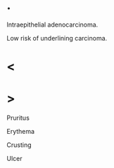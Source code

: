 # .

Intraepithelial adenocarcinoma.

Low risk of underlining carcinoma.

# <

# >

Pruritus

Erythema

Crusting

Ulcer
